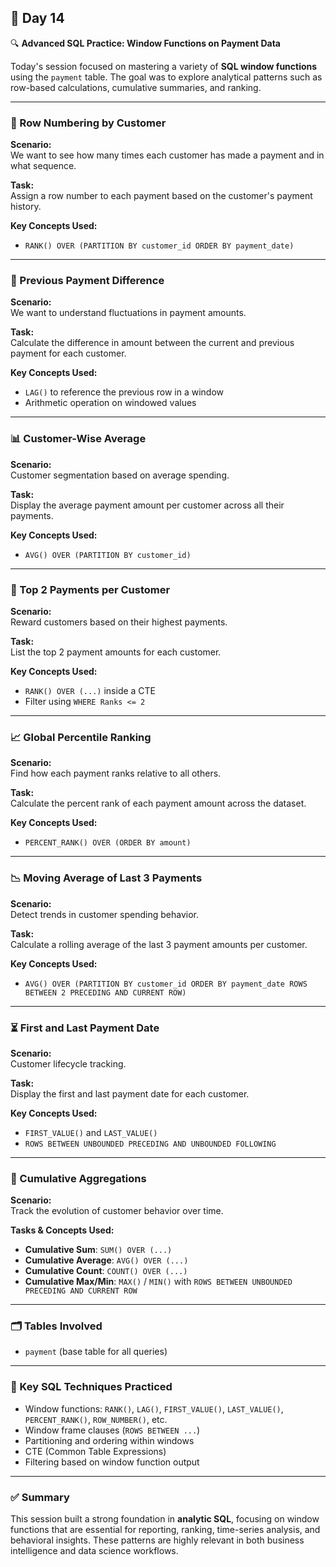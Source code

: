 ## 📅 Day 14  
🔍 **Advanced SQL Practice: Window Functions on Payment Data**

Today's session focused on mastering a variety of **SQL window functions** using the `payment` table. The goal was to explore analytical patterns such as row-based calculations, cumulative summaries, and ranking.

---

### 📌 Row Numbering by Customer  
**Scenario:**  
We want to see how many times each customer has made a payment and in what sequence.

**Task:**  
Assign a row number to each payment based on the customer's payment history.

**Key Concepts Used:**  
- `RANK() OVER (PARTITION BY customer_id ORDER BY payment_date)`

---

### 🔁 Previous Payment Difference  
**Scenario:**  
We want to understand fluctuations in payment amounts.

**Task:**  
Calculate the difference in amount between the current and previous payment for each customer.

**Key Concepts Used:**  
- `LAG()` to reference the previous row in a window  
- Arithmetic operation on windowed values

---

### 📊 Customer-Wise Average  
**Scenario:**  
Customer segmentation based on average spending.

**Task:**  
Display the average payment amount per customer across all their payments.

**Key Concepts Used:**  
- `AVG() OVER (PARTITION BY customer_id)`

---

### 🥈 Top 2 Payments per Customer  
**Scenario:**  
Reward customers based on their highest payments.

**Task:**  
List the top 2 payment amounts for each customer.

**Key Concepts Used:**  
- `RANK() OVER (...)` inside a CTE  
- Filter using `WHERE Ranks <= 2`

---

### 📈 Global Percentile Ranking  
**Scenario:**  
Find how each payment ranks relative to all others.

**Task:**  
Calculate the percent rank of each payment amount across the dataset.

**Key Concepts Used:**  
- `PERCENT_RANK() OVER (ORDER BY amount)`

---

### 📉 Moving Average of Last 3 Payments  
**Scenario:**  
Detect trends in customer spending behavior.

**Task:**  
Calculate a rolling average of the last 3 payment amounts per customer.

**Key Concepts Used:**  
- `AVG() OVER (PARTITION BY customer_id ORDER BY payment_date ROWS BETWEEN 2 PRECEDING AND CURRENT ROW)`

---

### ⏳ First and Last Payment Date  
**Scenario:**  
Customer lifecycle tracking.

**Task:**  
Display the first and last payment date for each customer.

**Key Concepts Used:**  
- `FIRST_VALUE()` and `LAST_VALUE()`  
- `ROWS BETWEEN UNBOUNDED PRECEDING AND UNBOUNDED FOLLOWING`

---

### 🧮 Cumulative Aggregations  
**Scenario:**  
Track the evolution of customer behavior over time.

**Tasks & Concepts Used:**  
- **Cumulative Sum**: `SUM() OVER (...)`  
- **Cumulative Average**: `AVG() OVER (...)`  
- **Cumulative Count**: `COUNT() OVER (...)`  
- **Cumulative Max/Min**: `MAX()` / `MIN()` with `ROWS BETWEEN UNBOUNDED PRECEDING AND CURRENT ROW`

---

### 🗂️ Tables Involved  
- `payment` (base table for all queries)

---

### 🧠 Key SQL Techniques Practiced  
- Window functions: `RANK()`, `LAG()`, `FIRST_VALUE()`, `LAST_VALUE()`, `PERCENT_RANK()`, `ROW_NUMBER()`, etc.  
- Window frame clauses (`ROWS BETWEEN ...`)  
- Partitioning and ordering within windows  
- CTE (Common Table Expressions)  
- Filtering based on window function output

---

### ✅ Summary  
This session built a strong foundation in **analytic SQL**, focusing on window functions that are essential for reporting, ranking, time-series analysis, and behavioral insights. These patterns are highly relevant in both business intelligence and data science workflows.
